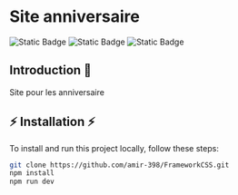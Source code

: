# Site anniversaire

![Static Badge](https://img.shields.io/badge/Group%3A__Amir_-%23621a55%20)
![Static Badge](https://img.shields.io/badge/version-1.0.0-blue)
![Static Badge](https://img.shields.io/badge/docs_api-swagger-orange?logo=swagger)

## Introduction 📄​

Site pour les anniversaire

## ⚡​ Installation ​⚡​

To install and run this project locally, follow these steps:

```bash
git clone https://github.com/amir-398/FrameworkCSS.git
npm install
npm run dev
```
